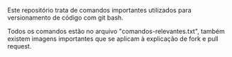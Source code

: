 Este repositório trata de comandos importantes utilizados para versionamento de código com git bash.

Todos os comandos estão no arquivo "comandos-relevantes.txt", também existem imagens importantes que se aplicam à explicação de fork e pull request. 